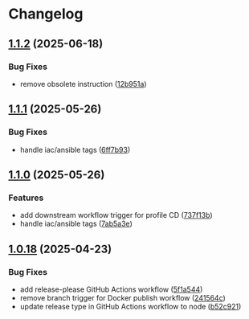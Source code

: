 # Changelog

## [1.1.2](https://github.com/infitx-org/release-cd/compare/v1.1.1...v1.1.2) (2025-06-18)


### Bug Fixes

* remove obsolete instruction ([12b951a](https://github.com/infitx-org/release-cd/commit/12b951a5a3cee20f6306757eebb9461297397698))

## [1.1.1](https://github.com/infitx-org/release-cd/compare/v1.1.0...v1.1.1) (2025-05-26)


### Bug Fixes

* handle iac/ansible tags ([6ff7b93](https://github.com/infitx-org/release-cd/commit/6ff7b939c33e97e313928f2de0a919935122cf56))

## [1.1.0](https://github.com/infitx-org/release-cd/compare/v1.0.18...v1.1.0) (2025-05-26)


### Features

* add downstream workflow trigger for profile CD ([737f13b](https://github.com/infitx-org/release-cd/commit/737f13bc17ae6682725317db73df818e0e3e72cf))
* handle iac/ansible tags ([7ab5a3e](https://github.com/infitx-org/release-cd/commit/7ab5a3eabb8506ccc808d3c57e3259710255eab4))

## [1.0.18](https://github.com/infitx-org/release-cd/compare/v1.0.17...v1.0.18) (2025-04-23)


### Bug Fixes

* add release-please GitHub Actions workflow ([5f1a544](https://github.com/infitx-org/release-cd/commit/5f1a544c8e9a1cc7d57d83075c004cf310c06b4f))
* remove branch trigger for Docker publish workflow ([241564c](https://github.com/infitx-org/release-cd/commit/241564c152a7768255ed8b95cac4e40c2bda78f5))
* update release type in GitHub Actions workflow to node ([b52c921](https://github.com/infitx-org/release-cd/commit/b52c921b28ee3ad270478c02c5510717a88a3ad5))
